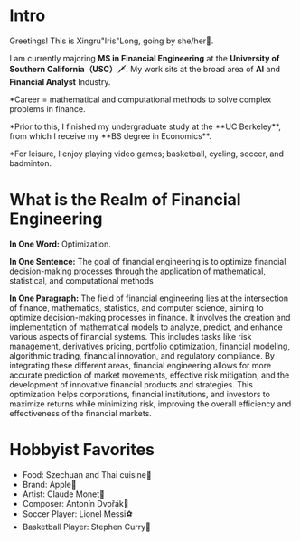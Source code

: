 
# Intro

Greetings! This is Xingru"Iris"Long, going by she/her👾. 

I am currently majoring **MS in Financial Engineering** at the **University of Southern California（USC）**🗡. 
My work sits at the broad area of **AI** and **Financial Analyst** Industry. 
<p></p>
*Career = mathematical and computational methods to solve complex problems in finance.
<p></p>
*Prior to this, 
I finished my undergraduate study at the **UC Berkeley**, from which I receive my **BS degree in Economics**.
<p></p>
*For leisure, I enjoy playing video games; basketball, cycling, soccer, and badminton. 

# What is the Realm of Financial Engineering

**In One Word:** Optimization.

**In One Sentence:** The goal of financial engineering is to optimize financial decision-making processes through the application of mathematical, statistical, and computational methods

**In One Paragraph:** The field of financial engineering lies at the intersection of finance, mathematics, statistics, and computer science, aiming to optimize decision-making processes in finance. It involves the creation and implementation of mathematical models to analyze, predict, and enhance various aspects of financial systems. This includes tasks like risk management, derivatives pricing, portfolio optimization, financial modeling, algorithmic trading, financial innovation, and regulatory compliance. By integrating these different areas, financial engineering allows for more accurate prediction of market movements, effective risk mitigation, and the development of innovative financial products and strategies. This optimization helps corporations, financial institutions, and investors to maximize returns while minimizing risk, improving the overall efficiency and effectiveness of the financial markets.

# Hobbyist Favorites

* Food: Szechuan and Thai cuisine🍲
* Brand: Apple🍎
* Artist: Claude Monet🎻
* Composer: Antonín Dvořák🎸
* Soccer Player: Lionel Messi⚽️
* Basketball Player: Stephen Curry🏀
